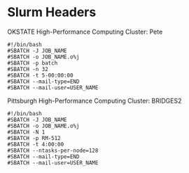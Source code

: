 # Slurm Headers

OKSTATE High-Performance Computing Cluster: Pete
```shell
#!/bin/bash
#SBATCH -J JOB_NAME
#SBATCH -o JOB_NAME.o%j
#SBATCH -p batch
#SBATCH -n 32
#SBATCH -t 5-00:00:00
#SBATCH --mail-type=END
#SBATCH --mail-user=USER_NAME
```

Pittsburgh High-Performance Computing Cluster: BRIDGES2
```shell
#!/bin/bash
#SBATCH -J JOB_NAME
#SBATCH -o JOB_NAME.o%j
#SBATCH -N 1
#SBATCH -p RM-512
#SBATCH -t 4:00:00
#SBATCH --ntasks-per-node=128
#SBATCH --mail-type=END
#SBATCH --mail-user=USER_NAME
```
